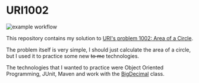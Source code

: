 # URI1002
![example workflow](https://github.com/gabriel-lima-b/URI1002/actions/workflows/maven.yml/badge.svg)

This repository contains my solution to [URI's problem 1002: Area of a Circle](https://www.urionlinejudge.com.br/judge/pt/problems/view/1002).

The problem itself is very simple, I should just calculate the area of a circle, but I used it to practice some new ~~to me~~ technologies.

The technologies that I wanted to practice were Object Oriented Programming, JUnit, Maven and work with the [BigDecimal](https://docs.oracle.com/javase/8/docs/api/java/math/BigDecimal.html) class. 
